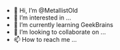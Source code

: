 - 👋 Hi, I’m @MetallistOld
- 👀 I’m interested in ...
- 🌱 I’m currently learning GeekBrains
- 💞️ I’m looking to collaborate on ...
- 📫 How to reach me ...

<!---
MetallistOld/MetallistOld is a ✨ special ✨ repository because its `README.md` (this file) appears on your GitHub profile.
You can click the Preview link to take a look at your changes.
--->
